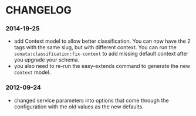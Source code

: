 CHANGELOG
=========

### 2014-19-25

* add Context model to allow better classification. You can now have the 2 tags with the same slug, but with different context.
  You can run the ``sonata:classification:fix-context`` to add missing default context after you upgrade your schema.
* you also need to re-run the easy-extends command to generate the new ``Context`` model.

### 2012-09-24

* changed service parameters into options that come through the configuration with the old values as the new defaults.
